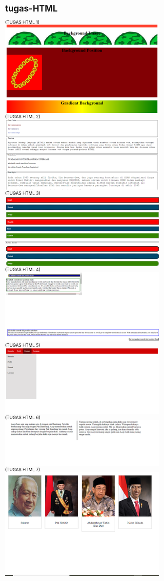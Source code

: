 # tugas-HTML
(TUGAS HTML 1)
![alt text](https://github.com/Lukaserwindo69/tugas-HTML/blob/master/REVIEW.png (1))
(TUGAS HTML 2)
![alt text](https://github.com/Lukaserwindo69/tugas-HTML/blob/master/REVIEW2.png (2))
(TUGAS HTML 3)
![alt text](https://github.com/Lukaserwindo69/tugas-HTML/blob/master/REVIEW3.png (3))
(TUGAS HTML 4)
![alt text](https://github.com/Lukaserwindo69/tugas-HTML/blob/master/REVIEW4.png (4))
(TUGAS HTML 5)
![alt text](https://github.com/Lukaserwindo69/tugas-HTML/blob/master/REVIEW5.png (5))
(TUGAS HTML 6)
![alt text](https://github.com/Lukaserwindo69/tugas-HTML/blob/master/REVIEW6.png (6))
(TUGAS HTML 7)
![alt text](https://github.com/Lukaserwindo69/tugas-HTML/blob/master/REVIEW7.png (7))

